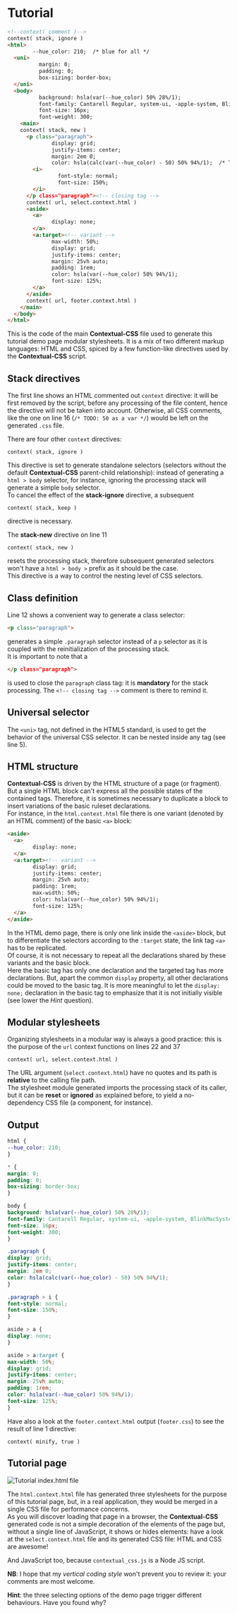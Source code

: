 # Tutorial

```html
<!--context( comment )-->
context( stack, ignore )
<html>
        --hue_color: 210;  /* blue for all */
  <uni>
          margin: 0;
          padding: 0;
          box-sizing: border-box;
  </uni>
  <body>
          background: hsla(var(--hue_color) 50% 28%/1);
          font-family: Cantarell Regular, system-ui, -apple-system, BlinkMacSystemFont, Segoe UI, Roboto, Oxygen, Ubuntu, Helvetica Neue, sans-serif;
          font-size: 16px;
          font-weight: 300;
    <main>
    context( stack, new )
      <p class="paragraph">
              display: grid;
              justify-items: center;
              margin: 2em 0;
              color: hsla(calc(var(--hue_color) - 50) 50% 94%/1);  /* TODO: 50 as a var */
        <i>
                font-style: normal;
                font-size: 150%;
        </i>
      </p class="paragraph"><!-- closing tag -->
      context( url, select.context.html )
      <aside>
        <a>
              display: none;
        </a>
        <a:target><!-- variant -->
              max-width: 50%;
              display: grid;
              justify-items: center;
              margin: 25vh auto;
              padding: 1rem;
              color: hsla(var(--hue_color) 50% 94%/1);
              font-size: 125%;
        </a>
      </aside>
      context( url, footer.context.html )
    </main>
  </body>
</html>
```
This is the code of the main **Contextual-CSS** file used to generate this tutorial demo page modular stylesheets.
It is a mix of two different markup languages: HTML and CSS, spiced by a few function-like directives used by the **Contextual-CSS** script.


## Stack directives

The first line shows an HTML commented out `context` directive: it will be first removed by the script, before any processing of the file content, hence the directive will not be taken into account. Otherwise, all CSS comments, like the one on line 16 (`/* TODO: 50 as a var */`) would be left on the generated `.css` file.


There are four other `context` directives:
```
context( stack, ignore )
```
This directive is set to generate standalone selectors (selectors without the default **Contextual-CSS** parent-child relationship):
instead of generating a `html > body` selector, for instance, ignoring the processing stack will generate a simple `body` selector.<br/>
To cancel the effect of the __stack-ignore__ directive, a subsequent
```
context( stack, keep )
```
directive is necessary.


The __stack-new__ directive on line 11
```
context( stack, new )
```
resets the processing stack, therefore subsequent generated selectors won't have a `html > body >` prefix as it should be the case.<br/>
This directive is a way to control the nesting level of CSS selectors.


## Class definition

Line 12 shows a convenient way to generate a class selector:
```html
<p class="paragraph">
```
generates a simple `.paragraph` selector instead of a `p` selector as it is coupled with the reinitialization of the processing stack.<br/>
It is important to note that a
```html
</p class="paragraph">
```
is used to close the `paragraph` class tag: it is **mandatory** for the stack processing. The `<!-- closing tag -->` comment is there to remind it.


## Universal selector
The `<uni>` tag, not defined in the HTML5 standard, is used to get the behavior of the universal CSS selector. It can be nested inside any tag (see line 5).


## HTML structure

**Contextual-CSS** is driven by the HTML structure of a page (or fragment). But a single HTML block can't express all the possible states of the contained tags. Therefore, it is sometimes necessary to duplicate a block to insert variations of the basic ruleset declarations.<br/>
For instance, in the `html.context.html` file there is one variant (denoted by an HTML comment) of the basic `<a>` block:
```html
<aside>
  <a>
        display: none;
  </a>
  <a:target><!-- variant -->
        display: grid;
        justify-items: center;
        margin: 25vh auto;
        padding: 1rem;
        max-width: 50%;
        color: hsla(var(--hue_color) 50% 94%/1);
        font-size: 125%;
  </a>
</aside>

```
In the HTML demo page, there is only one link inside the `<aside>` block, but to differentiate the selectors according to the `:target` state, the link tag `<a>` has to be replicated.<br/>
Of course, it is not necessary to repeat all the declarations shared by these variants and the basic block.<br/>
Here the basic tag has only one declaration and the targeted tag has more declarations. But, apart the common `display` property, all other declarations could be moved to the basic tag. It is more meaningful to let the `display: none;` declaration in the basic tag to emphasize that it is not initially visible (see lower the _Hint_ question).


## Modular stylesheets

Organizing stylesheets in a modular way is always a good practice: this is the purpose of the `url` context functions on lines 22 and 37
```
context( url, select.context.html )
```
The URL argument (`select.context.html`) have no quotes and its path is __relative__ to the calling file path.<br/>
The stylesheet module generated imports the processing stack of its caller, but it can be **reset** or **ignored** as explained before, to yield a no-dependency CSS file (a component, for instance).


## Output

```css
html {
--hue_color: 210;
}

* {
margin: 0;
padding: 0;
box-sizing: border-box;
}

body {
background: hsla(var(--hue_color) 50% 28%/1);
font-family: Cantarell Regular, system-ui, -apple-system, BlinkMacSystemFont, Segoe UI, Roboto, Oxygen, Ubuntu, Helvetica Neue, sans-serif;
font-size: 16px;
font-weight: 300;
}

.paragraph {
display: grid;
justify-items: center;
margin: 2em 0;
color: hsla(calc(var(--hue_color) - 50) 50% 94%/1);
}

.paragraph > i {
font-style: normal;
font-size: 150%;
}

aside > a {
display: none;
}

aside > a:target {
max-width: 50%;
display: grid;
justify-items: center;
margin: 25vh auto;
padding: 1rem;
color: hsla(var(--hue_color) 50% 94%/1);
font-size: 125%;
}
```

Have also a look at the `footer.context.html` output (`footer.css`) to see the result of line 1 directive:
```
context( minify, true )
```

## Tutorial page

![Tutorial index.html file](../../screenshots/tutorial.jpg)

The `html.context.html` file has generated three stylesheets for the purpose of this tutorial page, but, in a real application, they would be merged in a single CSS file for performance concerns.<br/>
As you will discover loading that page in a browser, the **Contextual-CSS** generated code is not a simple decoration of the elements of the page but, without a single line of JavaScript, it shows or hides elements: have a look at the `select.context.html` file and its generated CSS file: HTML and CSS are awesome!

And JavaScript too, because `contextual_css.js` is a Node JS script.

**NB**: I hope that my _vertical coding style_ won't prevent you to review it: your comments are most welcome.

**Hint**: the three selecting options of the demo page trigger different behaviours. Have you found why?